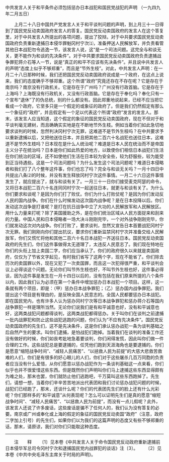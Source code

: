中共发言人关于和平条件必须包括惩办日本战犯和国民党战犯的声明
（一九四九年二月五日）

　　上月二十八日中国共产党发言人关于和平谈判问题的声明，到上月三十一日得到了国民党反动卖国政府发言人的答复。国民党反动卖国政府的发言人在这个答复里，对于中共发言人所提出的各项问题，提出了狡辩。对于中共要求国民党反动卖国政府负责重新逮捕日本侵华罪魁冈村宁次⑴，准备押送人民解放军，并负责看管其他日本战犯勿令逃逸一节，该发言人说，这“是一个司法问题。这完全与和谈无关，更不能作为和谈的先决条件”。对于中共要求国民党反动卖国政府负责逮捕战争罪犯蒋介石等人一节，说是“真正的和平不应该有先决条件”。并且说中共发言人的声明“态度上似乎不够郑重”，而且是“节外生枝”。对此，中共发言人声明：在一月二十八日那种时候，我们还把国民党反动卖国政府说成是一个政府，在这点上说来，我们的态度确乎不够郑重。这个所谓“政府”究竟还存在不存在呢？它是存在于南京吗？南京没有行政机关。它是存在于广州吗？广州没有行政首脑。它是存在于上海吗？上海既没有行政机关，又没有行政首脑。它是存在于奉化吗？奉化只有一个宣布“退休”了的伪总统，别的什么都没有。因此郑重地说起来，已经不应当把它看成一个政府，它至多只是一个假定的或象征的政府了。但是我们仍然假定有那么一个象征的“政府”，并且假定有一个足以代表这个所谓“政府”发言的发言人。那末，该发言人应当知道，这个假定的象征的国民党反动卖国政府，现在不但对于和平谈判毫无建树，而且确确实实地是在不断地节外生枝。例如当着你们如此急切地要求谈判的时候，忽然判决冈村宁次无罪，这难道不是节外生枝吗？在中共要求予以重新逮捕以后，又把他送往日本，并且把其他二百六十名战犯也送往日本，这难道不是节外生枝吗？日本现在是什么人统治呢？难道是日本人民在统治而不是帝国主义分子在统治吗？日本是你们如此热爱的地方，以致使你们相信日本战犯们生活在你们统治的区域，还不如使他们生活在日本较为安全些，较为舒服些，较为能受到正当待遇些。这是一个司法问题吗？为什么发生这个司法问题呢？难道日本侵略者和我们打了八个整年这件事，你们也忘了吗？完全与和谈无关吗？一月十四日中共提出八条⑵的时候，并没有发生释放冈村宁次这件事情。一月二十六日这件事情发生了，就应提出了，就与和谈有关了。一月三十一日你们接受麦克阿瑟的命令，又将日本战犯二百六十名连同冈村宁次一起送往日本，就更与和谈有关了。为什么你们要求和谈呢？是因为你们打了败仗。你们为什么打败仗呢？是因为你们发动反人民的国内战争。你们在什么时候发动这次国内战争呢？是在日本投降以后。你们发动这次战争是打谁呢？是打在抗日战争中立了大功的人民解放军和人民解放区。用什么力量来打呢？除了美国援助之外，是在你们统治区域从人民方面捉来和刮来的力量。中国人民和日本侵略者一场大决斗刚刚完毕，一个对外战争刚刚完毕，你们就发动这次对内战争。你们打败了，要求谈判，忽然又宣告日本首要战犯冈村宁次无罪。我们刚刚向你们提出抗议，要求你们重新监禁冈村宁次并准备交给人民解放军，你们又慌忙将他和其他二百六十名日本战犯一齐送往日本。国民党反动卖国政府的先生们，你们这件事做得太无道理了，太违反人民意志了。我们现在特地在你们的头衔上加上卖国二字，你们应当承认了。你们的政府很久以来就是卖国政府，仅仅为了节省文字起见，有时我们省写了这两个字，现在不能省了。你们除去历次的卖国罪以外，现在又犯了一次卖国罪，而且这一次犯得很严重，和平谈判会议上必得谈这个问题。无论你们叫节外生枝也好，不叫节外生枝也好，这件事必得谈，因为这件事是发生在一月十四日以后的，没有包括在我们原来所提的八个条件以内，因此我们认为必须在第一个条件中增加惩办日本战犯一个项目。这样，这一条就有两个项目，即是：（甲）惩办日本战争罪犯；（乙）惩办国内战争罪犯。我们提出这个项目是有理由的，是反映全国人民意志的。全国人民都要惩办日本战犯。即在国民党内，也有许多人认为惩办冈村宁次等日本战争罪犯和惩办蒋介石等国内战争罪犯一样是理所当然。无论你们说我们是有和平诚意也好，没有和平诚意也好，这两类战犯问题都得谈判，这两类战犯都得惩办。关于叫你们在谈判之前逮捕一批内战罪犯和防止这些战犯逃跑的问题，你们认为“不应有先决条件”。国民党反动卖国政府的先生们，这不是先决条件，这是你们承认惩办战犯一条为谈判基础之后自然产生的要求。叫你们逮捕，是怕战犯们跑掉。当着我们在谈判的准备工作还没有做好的时候，你们如丧考妣地急着要谈判，你们闲得发慌，因此叫你们做一件合理的工作。这些战犯总是要逮捕的，任凭他们跑到天涯海角也是要逮捕的。你们是愿意“缩短战争时间”、“减轻人民痛苦”、“以拯救人民为前提”的大慈大悲救苦救难的人们，你们是有很多的好心眼儿的人们，你们对于这些屠杀几百万同胞的负责者应当没有什么爱惜，从你们愿意以惩办战犯作为一条谈判基础这一点来看，你们似乎也并不很爱惜这些东西。但是既然你们声明叫你们马上逮捕这些东西显得颇有为难之处，那末也罢，你们就防止他们逃跑吧，千万莫叫这些东西跑掉了。先生们，请想一想，当着你们辛辛苦苦地派出代表团和我们讨论惩办战犯问题的时候，战犯们已经跑了，那末，还谈什么呢？你们的代表团先生们的脸上还有什么光彩呢？你们那样多的“和平诚意”从何表现呢？怎么可以证明先生们是真的愿意“缩短战争时间”、“减轻人民痛苦”、“以拯救人民为前提”，而没有一点儿假呢？此外，该发言人还说了许多废话，这些废话是骗不了任何人的，我们认为没有答复的必要。南京或广州或奉化或上海的假定的象征的国民党反动卖国“政府”（注意，政府二字加上引号）的先生们，如果你们以为我们的这篇声明的态度又有些不够郑重的话，那末，请原谅，我们对你们只能取这种态度。 


------------------
　　注　　释 
　　〔1〕见本卷《中共发言人关于命令国民党反动政府重新逮捕前日本侵华军总司令冈村宁次和逮捕国民党内战罪犯的谈话》注〔3〕。 
　　〔2〕见本卷《中共中央毛泽东主席关于时局的声明》。 
